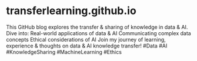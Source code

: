 # transferlearning.github.io
This GitHub blog explores the transfer &amp; sharing of knowledge in data &amp; AI.  Dive into:  Real-world applications of data &amp; AI Communicating complex data concepts Ethical considerations of AI Join my journey of learning, experience &amp; thoughts on data &amp; AI knowledge transfer! #Data #AI #KnowledgeSharing #MachineLearning #Ethics
